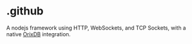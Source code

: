 # .github
A nodejs framework using HTTP, WebSockets, and TCP Sockets, with a native [OrixDB](https://github.com/orixdb) integration.
